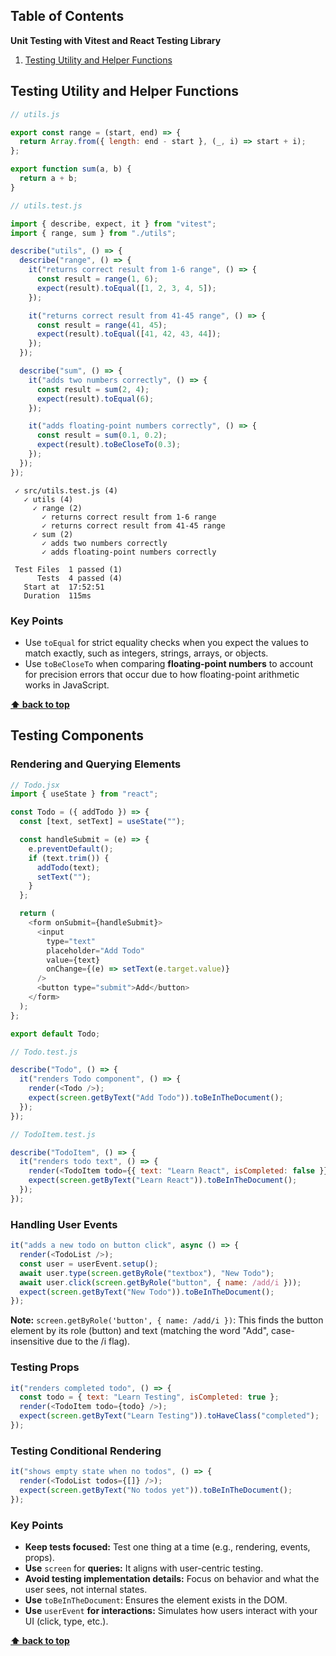 ## Table of Contents

**Unit Testing with Vitest and React Testing Library**

1. [Testing Utility and Helper Functions](#)

## Testing Utility and Helper Functions

```javascript
// utils.js

export const range = (start, end) => {
  return Array.from({ length: end - start }, (_, i) => start + i);
};

export function sum(a, b) {
  return a + b;
}
```

```javascript
// utils.test.js

import { describe, expect, it } from "vitest";
import { range, sum } from "./utils";

describe("utils", () => {
  describe("range", () => {
    it("returns correct result from 1-6 range", () => {
      const result = range(1, 6);
      expect(result).toEqual([1, 2, 3, 4, 5]);
    });

    it("returns correct result from 41-45 range", () => {
      const result = range(41, 45);
      expect(result).toEqual([41, 42, 43, 44]);
    });
  });

  describe("sum", () => {
    it("adds two numbers correctly", () => {
      const result = sum(2, 4);
      expect(result).toEqual(6);
    });

    it("adds floating-point numbers correctly", () => {
      const result = sum(0.1, 0.2);
      expect(result).toBeCloseTo(0.3);
    });
  });
});
```

```
 ✓ src/utils.test.js (4)
   ✓ utils (4)
     ✓ range (2)
       ✓ returns correct result from 1-6 range
       ✓ returns correct result from 41-45 range
     ✓ sum (2)
       ✓ adds two numbers correctly
       ✓ adds floating-point numbers correctly

 Test Files  1 passed (1)
      Tests  4 passed (4)
   Start at  17:52:51
   Duration  115ms
```

### Key Points

- Use `toEqual` for strict equality checks when you expect the values to match exactly, such as integers, strings, arrays, or objects.
- Use `toBeCloseTo` when comparing **floating-point numbers** to account for precision errors that occur due to how floating-point arithmetic works in JavaScript.

**[⬆ back to top](#table-of-contents)**

## Testing Components

### Rendering and Querying Elements

```javascript
// Todo.jsx
import { useState } from "react";

const Todo = ({ addTodo }) => {
  const [text, setText] = useState("");

  const handleSubmit = (e) => {
    e.preventDefault();
    if (text.trim()) {
      addTodo(text);
      setText("");
    }
  };

  return (
    <form onSubmit={handleSubmit}>
      <input
        type="text"
        placeholder="Add Todo"
        value={text}
        onChange={(e) => setText(e.target.value)}
      />
      <button type="submit">Add</button>
    </form>
  );
};

export default Todo;
```

```javascript
// Todo.test.js

describe("Todo", () => {
  it("renders Todo component", () => {
    render(<Todo />);
    expect(screen.getByText("Add Todo")).toBeInTheDocument();
  });
});
```

```javascript
// TodoItem.test.js

describe("TodoItem", () => {
  it("renders todo text", () => {
    render(<TodoItem todo={{ text: "Learn React", isCompleted: false }} />);
    expect(screen.getByText("Learn React")).toBeInTheDocument();
  });
});
```

### Handling User Events

```javascript
it("adds a new todo on button click", async () => {
  render(<TodoList />);
  const user = userEvent.setup();
  await user.type(screen.getByRole("textbox"), "New Todo");
  await user.click(screen.getByRole("button", { name: /add/i }));
  expect(screen.getByText("New Todo")).toBeInTheDocument();
});
```

**Note:** `screen.getByRole('button', { name: /add/i })`: This finds the button element by its role (button) and text (matching the word "Add", case-insensitive due to the /i flag).

### Testing Props

```javascript
it("renders completed todo", () => {
  const todo = { text: "Learn Testing", isCompleted: true };
  render(<TodoItem todo={todo} />);
  expect(screen.getByText("Learn Testing")).toHaveClass("completed");
});
```

### Testing Conditional Rendering

```javascript
it("shows empty state when no todos", () => {
  render(<TodoList todos={[]} />);
  expect(screen.getByText("No todos yet")).toBeInTheDocument();
});
```

### Key Points

- **Keep tests focused:** Test one thing at a time (e.g., rendering, events, props).
- **Use** `screen` for **queries:** It aligns with user-centric testing.
- **Avoid testing implementation details:** Focus on behavior and what the user sees, not internal states.
- **Use** `toBeInTheDocument`: Ensures the element exists in the DOM.
- **Use** `userEvent` **for interactions:** Simulates how users interact with your UI (click, type, etc.).

**[⬆ back to top](#table-of-contents)**
